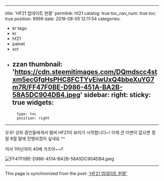 
---
title: 'HF21 업데이트 현황'
permlink: hf21
catalog: true
toc_nav_num: true
toc: true
position: 9999
date: 2019-08-05 12:11:54
categories:
- kr
tags:
- kr
- hf21
- palnet
- sct
- zzan
thumbnail: 'https://cdn.steemitimages.com/DQmdscc4stxm5ecGfgHsPHC8FCTYyEiwUxQ4bbeXuYG7m7R/FF47F0BE-D986-451A-BA2B-58A5DC904DB4.jpeg'
sidebar:
    right:
        sticky: true
widgets:
    -
        type: toc
        position: right
---


오우! 상위 증인들에게서 벌써 HF21이 보이기 시작합니다~! 이제 큰 이변이 없으면 정말 8월 말에 진행되겠지 싶네요 ^^

어서 1마넌까지 40배 가즈아~~!!

![FF47F0BE-D986-451A-BA2B-58A5DC904DB4.jpeg](https://cdn.steemitimages.com/DQmdscc4stxm5ecGfgHsPHC8FCTYyEiwUxQ4bbeXuYG7m7R/FF47F0BE-D986-451A-BA2B-58A5DC904DB4.jpeg)

- - -

This page is synchronized from the post: ['HF21 업데이트 현황'](https://steemit.com/@jaydih/hf21)
